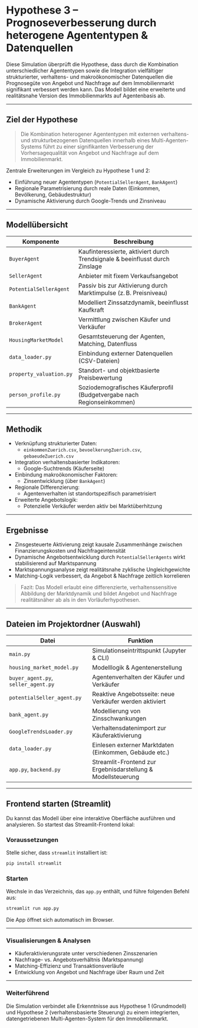 # Hypothese 3 – Prognoseverbesserung durch heterogene Agententypen & Datenquellen

Diese Simulation überprüft die Hypothese, dass durch die Kombination unterschiedlicher Agententypen sowie die Integration vielfältiger strukturierter, verhaltens- und makroökonomischer Datenquellen die Prognosegüte von Angebot und Nachfrage auf dem Immobilienmarkt signifikant verbessert werden kann. Das Modell bildet eine erweiterte und realitätsnahe Version des Immobilienmarkts auf Agentenbasis ab.

---

## Ziel der Hypothese

> Die Kombination heterogener Agententypen mit externen verhaltens- und strukturbezogenen Datenquellen innerhalb eines Multi-Agenten-Systems führt zu einer signifikanten Verbesserung der Vorhersagequalität von Angebot und Nachfrage auf dem Immobilienmarkt.

Zentrale Erweiterungen im Vergleich zu Hypothese 1 und 2:

- Einführung neuer Agententypen (`PotentialSellerAgent`, `BankAgent`)
- Regionale Parametrisierung durch reale Daten (Einkommen, Bevölkerung, Gebäudestruktur)
- Dynamische Aktivierung durch Google-Trends und Zinsniveau

---

## Modellübersicht

| Komponente              | Beschreibung                                                                 |
|--------------------------|------------------------------------------------------------------------------|
| `BuyerAgent`             | Kaufinteressierte, aktiviert durch Trendsignale & beeinflusst durch Zinslage |
| `SellerAgent`            | Anbieter mit fixem Verkaufsangebot                                           |
| `PotentialSellerAgent`   | Passiv bis zur Aktivierung durch Marktimpulse (z. B. Preisniveau)            |
| `BankAgent`              | Modelliert Zinssatzdynamik, beeinflusst Kaufkraft                            |
| `BrokerAgent`            | Vermittlung zwischen Käufer und Verkäufer                                    |
| `HousingMarketModel`     | Gesamtsteuerung der Agenten, Matching, Datenfluss                            |
| `data_loader.py`         | Einbindung externer Datenquellen (CSV-Dateien)                               |
| `property_valuation.py`  | Standort- und objektbasierte Preisbewertung                                  |
| `person_profile.py`      | Soziodemografisches Käuferprofil (Budgetvergabe nach Regionseinkommen)       |

---

## Methodik

- Verknüpfung strukturierter Daten:
  - `einkommenZuerich.csv`, `bevoelkerungZuerich.csv`, `gebaeudeZuerich.csv`
- Integration verhaltensbasierter Indikatoren:
  - Google-Suchtrends (Käuferseite)
- Einbindung makroökonomischer Faktoren:
  - Zinsentwicklung (über `BankAgent`)
- Regionale Differenzierung:
  - Agentenverhalten ist standortspezifisch parametrisiert
- Erweiterte Angebotslogik:
  - Potenzielle Verkäufer werden aktiv bei Marktüberhitzung

---

## Ergebnisse

- Zinsgesteuerte Aktivierung zeigt kausale Zusammenhänge zwischen Finanzierungskosten und Nachfrageintensität
- Dynamische Angebotsentwicklung durch `PotentialSellerAgents` wirkt stabilisierend auf Marktspannung
- Marktspannungsanalyse zeigt realitätsnahe zyklische Ungleichgewichte
- Matching-Logik verbessert, da Angebot & Nachfrage zeitlich korrelieren

> Fazit: Das Modell erlaubt eine differenzierte, verhaltenssensitive Abbildung der Marktdynamik und bildet Angebot und Nachfrage realitätsnäher ab als in den Vorläuferhypothesen.

---

## Dateien im Projektordner (Auswahl)

| Datei                          | Funktion                                                                 |
|--------------------------------|--------------------------------------------------------------------------|
| `main.py`                      | Simulationseintrittspunkt (Jupyter & CLI)                                |
| `housing_market_model.py`      | Modelllogik & Agentenerstellung                                          |
| `buyer_agent.py`, `seller_agent.py` | Agentenverhalten der Käufer und Verkäufer                           |
| `potentialSeller_agent.py`     | Reaktive Angebotsseite: neue Verkäufer werden aktiviert                 |
| `bank_agent.py`                | Modellierung von Zinsschwankungen                                        |
| `GoogleTrendsLoader.py`        | Verhaltensdatenimport zur Käuferaktivierung                              |
| `data_loader.py`               | Einlesen externer Marktdaten (Einkommen, Gebäude etc.)                   |
| `app.py`, `backend.py`         | Streamlit-Frontend zur Ergebnisdarstellung & Modellsteuerung             |

---

## Frontend starten (Streamlit)

Du kannst das Modell über eine interaktive Oberfläche ausführen und analysieren. So startest das Streamlit-Frontend lokal:

### Voraussetzungen

Stelle sicher, dass `streamlit` installiert ist:

```bash 
pip install streamlit
```

### Starten

Wechsle in das Verzeichnis, das `app.py` enthält, und führe folgenden Befehl aus:

```bash 
streamlit run app.py
```

Die App öffnet sich automatisch im Browser. 

---

### Visualisierungen & Analysen

- Käuferaktivierungsrate unter verschiedenen Zinsszenarien
- Nachfrage- vs. Angebotsverhältnis (Marktspannung)
- Matching-Effizienz und Transaktionsverläufe
- Entwicklung von Angebot und Nachfrage über Raum und Zeit

---

### Weiterführend

Die Simulation verbindet alle Erkenntnisse aus Hypothese 1 (Grundmodell) und Hypothese 2 (verhaltensbasierte Steuerung) zu einem integrierten, datengetriebenen Multi-Agenten-System für den Immobilienmarkt.
